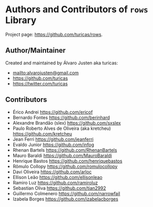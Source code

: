 # Authors and Contributors of `rows` Library

Project page: <https://github.com/turicas/rows>.

## Author/Maintainer

Created and maintained by Álvaro Justen aka turicas:

- <mailto:alvarojusten@gmail.com>
- <https://github.com/turicas>
- <https://twitter.com/turicas>


## Contributors

- Érico Andrei <https://github.com/ericof>
- Bernardo Fontes <https://github.com/berinhard>
- Alexandre Brandão (slex) <https://github.com/sxslex>
- Paulo Roberto Alves de Oliveira (aka kretcheu) <https://github.com/kretcheu>
- Jean Ferri <https://github.com/jeanferri>
- Evaldo Junior <https://github.com/infog>
- Rhenan Bartels <https://github.com/RhenanBartels>
- Mauro Baraldi <https://github.com/MauroBaraldi>
- Henrique Bastos <https://github.com/henriquebastos>
- Rômulo Collopy <https://github.com/romulocollopy>
- Davi Oliveira <https://github.com/arloc>
- Ellison Leão <https://github.com/ellisonleao>
- Ramiro Luz <https://github.com/ramiroluz>
- Sebastian Oliva <https://github.com/tian2992>
- Guillermo Colmenero <https://github.com/narrowfail>
- Izabela Borges <https://github.com/izabelacborges>
